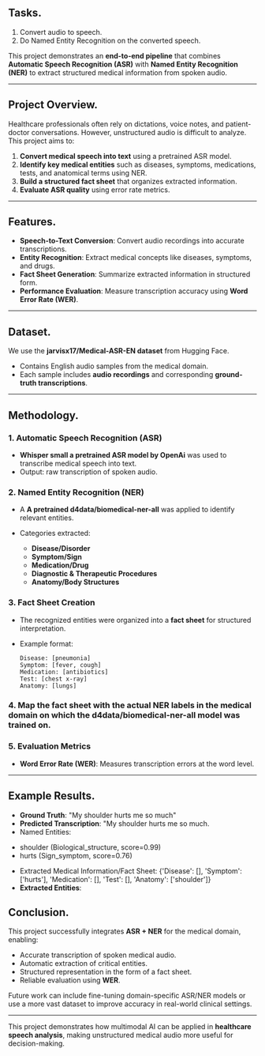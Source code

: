 ## Tasks.
1) Convert audio to speech.
2) Do Named Entity Recognition on the converted speech.


This project demonstrates an **end-to-end pipeline** that combines **Automatic Speech Recognition (ASR)** with **Named Entity Recognition (NER)** to extract structured medical information from spoken audio.

---

## Project Overview.

Healthcare professionals often rely on dictations, voice notes, and patient-doctor conversations. However, unstructured audio is difficult to analyze.
This project aims to:

1. **Convert medical speech into text** using a pretrained ASR model.
2. **Identify key medical entities** such as diseases, symptoms, medications, tests, and anatomical terms using NER.
3. **Build a structured fact sheet** that organizes extracted information.
4. **Evaluate ASR quality** using error rate metrics.

---

## Features.

* **Speech-to-Text Conversion**: Convert audio recordings into accurate transcriptions.
* **Entity Recognition**: Extract medical concepts like diseases, symptoms, and drugs.
* **Fact Sheet Generation**: Summarize extracted information in structured form.
* **Performance Evaluation**: Measure transcription accuracy using **Word Error Rate (WER)**.

---

## Dataset.

We use the **jarvisx17/Medical-ASR-EN dataset** from Hugging Face.

* Contains English audio samples from the medical domain.
* Each sample includes **audio recordings** and corresponding **ground-truth transcriptions**.

---

## Methodology.

### 1. Automatic Speech Recognition (ASR)

*  **Whisper small a pretrained ASR model by OpenAi** was used to transcribe medical speech into text.
*  Output: raw transcription of spoken audio.

### 2. Named Entity Recognition (NER)

* A **A pretrained d4data/biomedical-ner-all** was applied to identify relevant entities.
* Categories extracted:

  * **Disease/Disorder**
  * **Symptom/Sign**
  * **Medication/Drug**
  * **Diagnostic & Therapeutic Procedures**
  * **Anatomy/Body Structures**

### 3. Fact Sheet Creation

* The recognized entities were organized into a **fact sheet** for structured interpretation.
* Example format:

  ```
  Disease: [pneumonia]  
  Symptom: [fever, cough]  
  Medication: [antibiotics]  
  Test: [chest x-ray]  
  Anatomy: [lungs]  
  ```
### 4. Map the fact sheet with the actual NER labels in the medical domain  on which the d4data/biomedical-ner-all model was trained on.

### 5. Evaluation Metrics

* **Word Error Rate (WER)**: Measures transcription errors at the word level.
---

## Example Results.

* **Ground Truth**: "My shoulder hurts me so much"
* **Predicted Transcription**: "My shoulder hurts me so much.
* Named Entities:
 - shoulder (Biological_structure, score=0.99)
 - hurts (Sign_symptom, score=0.76)

* Extracted Medical Information/Fact Sheet:
{'Disease': [], 'Symptom': ['hurts'], 'Medication': [], 'Test': [], 'Anatomy': ['shoulder']}
* **Extracted Entities**:

 

## Conclusion.

This project successfully integrates **ASR + NER** for the medical domain, enabling:

* Accurate transcription of spoken medical audio.
* Automatic extraction of critical entities.
* Structured representation in the form of a fact sheet.
* Reliable evaluation using **WER**.

Future work can include fine-tuning domain-specific ASR/NER models or  use a more vast dataset to improve accuracy in real-world clinical settings.

---

This project demonstrates how multimodal AI can be applied in **healthcare speech analysis**, making unstructured medical audio more useful for decision-making.


